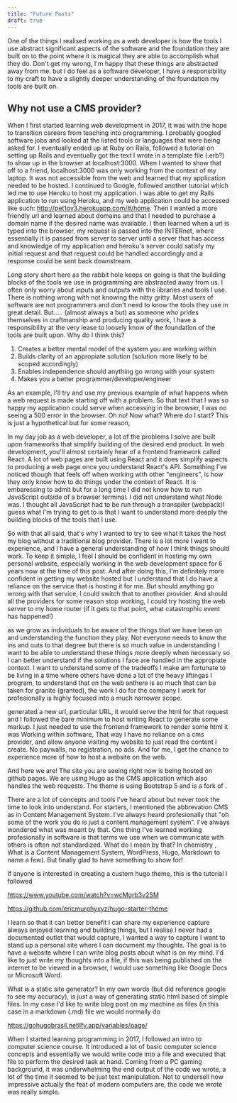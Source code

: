 ```yaml
---
title: "Future Posts"
draft: true
---
```


One of the things I realised working as a web developer is how the tools I use abstract significant aspects of the software and the foundation they are built on to the point where it is magical they are able to accomplish what they do. Don't get my wrong, I'm happy that these things are abstracted away from me. but I do feel as a software developer, I have a responsibility to my craft to have a slightly deeper understanding of the foundation my tools are built on.

<!--more-->

## Why not use a CMS provider?

When I first started learning web development in 2017, it was with the hope to transition careers from teaching into programming. I probably googled software jobs and looked at the listed tools or languages that were being asked for. I eventually ended up at Ruby on Rails, followed a tutorial on setting up Rails and eventually got the text I wrote in a template file (.erb?) to show up in the browser at localhost:3000. When I wanted to show that off to a friend, localhost:3000 was only working from the context of my laptop. It was not accessible from the web and learned that my application needed to be hosted. I continued to Google, followed another tutorial which led me to use Heroku to host my application. I was able to get my Rails application to run using Heroku, and my web application could be accessed like such: http://pet1ov3.herokuapp.com/#/home. Then I wanted a more friendly url and learned about domains and that I needed to purchase a domain name if the desired name was available. I then learned when a url is typed into the browser, my request is passed into the INTERnet, where essentially it is passed from server to server until a server that has access and knowledge of my application and heroku's server could satisfy my initial request and that request could be handled accordingly and a response could be sent back downstream.

Long story short here as the rabbit hole keeps on going is that the building blocks of the tools we use in programming are abstracted away from us. I often only worry about inputs and outputs with the libraries and tools I use. There is nothing wrong with not knowing the nitty gritty. Most users of software are not programmers and don't need to know the tools they use in great detail. But..... (almost always a but) as someone who prides themselves in craftmanship and producing quality work, I have a responsibility at the very lease to loosely know of the foundation of the tools are built upon. Why do I think this?

1. Creates a better mental model of the system you are working within
2. Builds clarity of an appropiate solution (solution more likely to be scoped accordingly)
3. Enables independence should anything go wrong with your system
4. Makes you a better programmer/developer/engineer

As an example, I'll try and use my previous example of what happens when a web request is made starting off with a problem. So that text that I was so happy my application could serve when accessing in the browser, I was no seeing a 500 error in the browser. Oh no! Now what? Where do I start? This is just a hypothetical but for some reason,  

In my day job as a web developer, a lot of the problems I solve are built upon frameworks that simplify building of the desired end product. In web development, you'll almost certainly hear of a frontend framework called React. A lot of web pages are built using React and it does simplify aspects to producing a web page once you understand React's API. Something I've noticed though that feels off when working with other "engineers", is how they only know how to do things under the context of React. It is embaressing to admit but for a long time I did not know how to run JavaScript outside of a browser terminal. I did not understand what Node was. I thought all JavaScript had to be run through a transpiler (webpack)I guess what I'm trying to get to is that I want to understand more deeply the building blocks of the tools that I use.

So with that all said, that's why I wanted to try to see what it takes the host my blog without a traditional blog provider. There is a lot more I want to experience, and I have a general understanding of how I think things should work. To keep it simple, I feel I should be confident in hosting my own personal website, especially working in the web development space for 6 years now at the time of this post. And after doing this, I'm definitely more confident in getting my website hosted but I understand that I do have a reliance on the service that is hosting it for me. But should anything go wrong with that service, I could switch that to another provider. And should all the providers for some reason stop working, I could try hosting the web server to my home router (if it gets to that point, what catastrophic event has happened!)

as we grow as individuals to be aware of the things that we have been on and understanding the function they play. Not everyone needs to know the ins and outs to that degree but there is so much value in understanding I want to be able to understand these things more deeply when necessary so I can better understand if the solutions I face are handled in the appropiate context. I want to understand some of the tradeoffs I make 
 am fortunate to be living in a time where others have done a lot of the heavy liftingas I program, to understand that  on the web anthere is so much that can be taken for granite (granted), the work I do for the company I work for profesionally is highly focused into a much narrower scope.

 generated a new url, particular URL, it would serve the html for that request and I followed the bare minimum to host writing React to generate some markup. I just needed to use the frontend framework to render some html it was Working within software, That way I have no reliance on a cms provider, and allow anyone visiting my website to just read the content I create. No paywalls, no registration, no ads. And for me, I get the chance to experience more of how to host a website on the web.

And here we are! The site you are seeing right now is being hosted on github pages. We are using Hugo as the CMS application which also handles the web requests. The theme is using Bootstrap 5 and is a fork of .

There are a lot of concepts and tools I've heard about but never took the time to look into understand. For starters, I mentioned the abbrevation CMS as in Content Management System. I've always heard profesionally that "oh some of the work you do is just a content management system". I've always wondered what was meant by that. One thing I've learned working profesionally in software is that terms we use when we communicate with others is often not standardized. What do I mean by that? In chemistry , What is a Content Management System, WordPress, Hugo, Markdown to name a few). But finally glad to have something to show for!

If anyone is interested in creating a custom hugo theme, this is the tutorial I followed

https://www.youtube.com/watch?v=wcMqrb3v2SM

https://github.com/ericmurphyxyz/hugo-starter-theme

I learn so that it can better benefit I can share my experience capture always enjoyed learning and building things, but I realise I never had a documented outlet that would capture, I wanted a way to capture I want to stand up a personal site where I can document my thoughts. The goal is to have a website where I can write blog posts about what is on my mind. I'd like to just write my thoughts into a file, if this was being published on the internet to be viewed in a browser, I would use something like Google Docs or Microsoft Word.

 What is a static site generator? In my own words (but did reference google to see my accuracy), is just a way of generating static html based of simple files. In my case I'd like to write blog post on my machine as files (in this case in a markdown (.md) file we would normally do 

https://gohugobrasil.netlify.app/variables/page/


When I started learning programming in 2017, I followed an intro to computer science course. It introduced a lot of basic computer science concepts and essentially we would write code into a file and executed that file to perform the desired task at hand. Coming from a PC gaming background, it was underwhelming the end output of the code we wrote, a lot of the time it seemed to be just text manipulation. Not to undersell how impressive actually the feat of modern computers are, the code we wrote was really simple.